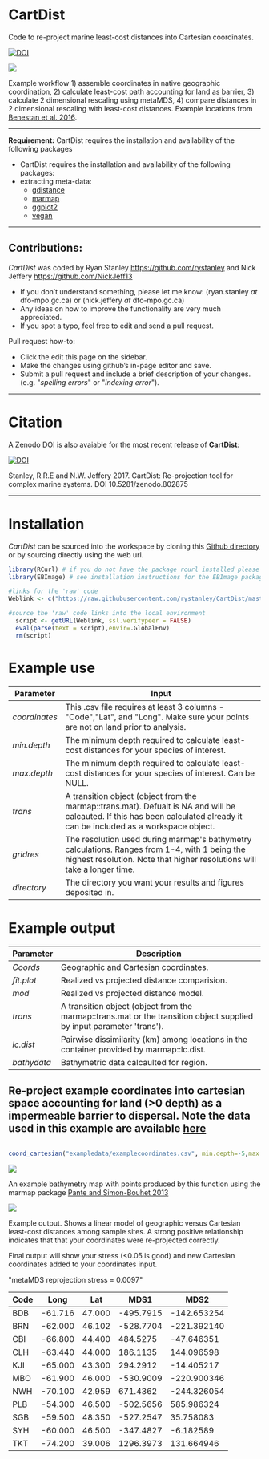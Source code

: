 # CartDist
Code to re-project marine least-cost distances into Cartesian coordinates.

[![DOI](https://zenodo.org/badge/93073704.svg)](https://zenodo.org/badge/latestdoi/93073704)


![](vignette/CartesianWorkflow.jpg)

Example workflow 1) assemble coordinates in native geographic coordination, 2) calculate least-cost path accounting for land as barrier, 3) calculate 2 dimensional rescaling using metaMDS, 4) compare distances in 2 dimensional rescaling with least-cost distances. Example locations from [Benestan et al. 2016](http://onlinelibrary.wiley.com/doi/10.1111/mec.13245/abstract). 


***
**Requirement:**
CartDist requires the installation and availability of the following packages

* CartDist requires the installation and availability of the following packages:
* extracting meta-data:
    * [gdistance](https://cran.r-project.org/web/packages/gdistance/gdistance.pdf)
    * [marmap](https://cran.r-project.org/web/packages/marmap/vignettes/marmap.pdf)
    * [ggplot2](http://ggplot2.org/)
    * [vegan](https://cran.r-project.org/web/packages/vegan/vegan.pdf)


***

## Contributions:
*CartDist* was coded by Ryan Stanley <https://github.com/rystanley> and Nick Jeffery <https://github.com/NickJeff13>

* If you don’t understand something, please let me know: 
(ryan.stanley _at_ dfo-mpo.gc.ca) or (nick.jeffery _at_ dfo-mpo.gc.ca)
* Any ideas on how to improve the functionality are very much appreciated. 
* If you spot a typo, feel free to edit and send a pull request.

Pull request how-to: 

  * Click the edit this page on the sidebar.
  * Make the changes using github’s in-page editor and save.
  * Submit a pull request and include a brief description of your changes. (e.g. "_spelling errors_" or "_indexing error_").
  
***

# **Citation** 

A Zenodo DOI is also avaiable for the most recent release of **CartDist**:

[![DOI](https://zenodo.org/badge/93073704.svg)](https://zenodo.org/badge/latestdoi/93073704)


Stanley, R.R.E and N.W. Jeffery 2017. CartDist: Re-projection tool for complex marine systems. DOI 10.5281/zenodo.802875


***
# **Installation**

*CartDist* can be sourced into the workspace by cloning this [Github directory](https://github.com/rystanley/CartDist) or by sourcing directly using the web url.

<a name="installation"/>

```r
library(RCurl) # if you do not have the package rcurl installed please load from CRAN.
library(EBImage) # see installation instructions for the EBImage package.

#links for the 'raw' code
Weblink <- c("https://raw.githubusercontent.com/rystanley/CartDist/master/CartDistFunction.R")

#source the 'raw' code links into the local environment
  script <- getURL(Weblink, ssl.verifypeer = FALSE)
  eval(parse(text = script),envir=.GlobalEnv)
  rm(script)  

```

# **Example use** <a name="exampleuse"/>

**Parameter** | **Input**  
--------------|-----------------------------------
*coordinates* | This .csv file requires at least 3 columns - "Code","Lat", and "Long". Make sure your points are not on land prior to analysis. 
*min.depth* | The minimum depth required to calculate least-cost distances for your species of interest. 
*max.depth*| The minimum depth required to calculate least-cost distances for your species of interest. Can be NULL. 
*trans*| A transition object (object from the marmap::trans.mat). Defualt is NA and will be calcauted. If this has been calculated already it can be included as a workspace object.
*gridres* | The resolution used during marmap's bathymetry calculations. Ranges from 1-4, with 1 being the highest resolution. Note that higher resolutions will take a longer time.
*directory* | The directory you want your results and figures deposited in. 

# **Example output**

**Parameter** | **Description**  
--------------|-----------------------------------
*Coords* | Geographic and Cartesian coordinates. 
*fit.plot* | Realized vs projected distance comparision. 
*mod*| Realized vs projected distance model. 
*trans*| A transition object (object from the marmap::trans.mat or the transition object supplied by input parameter 'trans'). 
*lc.dist* | Pairwise dissimilarity (km) among locations in the container provided by marmap::lc.dist.
*bathydata* | Bathymetric data calcaulted for region. 

## Re-project example coordinates into cartesian space accounting for land (>0 depth) as a impermeable barrier to dispersal. Note the data used in this example are available [here](https://github.com/rystanley/CartDist/tree/master/exampledata)


```r

coord_cartesian("exampledata/examplecoordinates.csv", min.depth=-5,max.depth=NULL, gridres=2, directory="~/Desktop/") 

```
![](vignette/ExampleMap.png)

An example bathymetry map with points produced by this function using the marmap package [Pante and Simon-Bouhet 2013](https://cran.r-project.org/web/packages/marmap/index.html)

![](vignette/Cartesian_vs_Geographic_Distances.png)

Example output. Shows a linear model of geographic versus Cartesian least-cost distances among sample sites. A strong positive relationship indicates that that your coordinates were re-projected correctly.


Final output will show your stress (<0.05 is good) and new Cartesian coordinates added to your coordinates input. 

"metaMDS reprojection stress = 0.0097"

**Code**  |  **Long** |   **Lat**   |   **MDS1**    |    **MDS2**
----------|-----------|-------------|---------------|-------------
BDB | -61.716 | 47.000 | -495.7915 | -142.653254
BRN | -62.000 | 46.102 | -528.7704 | -221.392140
CBI | -66.800 | 44.400 | 484.5275 | -47.646351
CLH | -63.440 | 44.000 | 186.1135 | 144.096598
KJI | -65.000 | 43.300 | 294.2912 | -14.405217
MBO | -61.900 | 46.000 |  -530.9009 | -220.900346
NWH | -70.100 | 42.959 |  671.4362 | -244.326054
PLB | -54.300 | 46.500 | -502.5656 |  585.986324
SGB | -59.500 | 48.350 | -527.2547 |   35.758083
SYH | -60.000 | 46.500 | -347.4827 |   -6.182589
TKT | -74.200 | 39.006 | 1296.3973 |  131.664946
